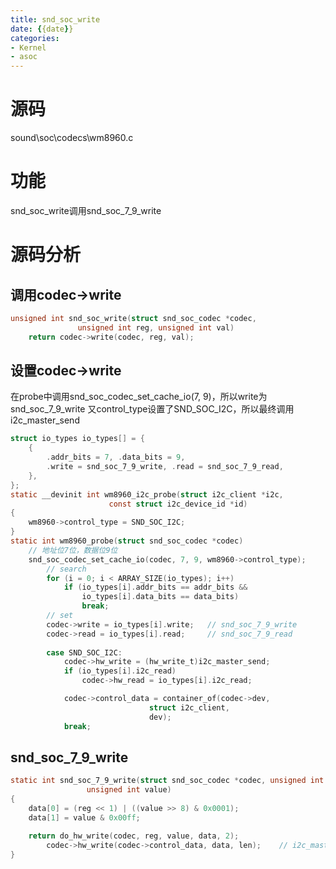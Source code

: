 ```yaml
---
title: snd_soc_write
date: {{date}}
categories:
- Kernel
- asoc
---
```

# 源码
sound\soc\codecs\wm8960.c

# 功能
snd_soc_write调用snd_soc_7_9_write

# 源码分析
## 调用codec->write
```c
unsigned int snd_soc_write(struct snd_soc_codec *codec,
			   unsigned int reg, unsigned int val)
	return codec->write(codec, reg, val);
```
<!--more-->
## 设置codec->write
在probe中调用snd_soc_codec_set_cache_io(7, 9)，所以write为snd_soc_7_9_write
又control_type设置了SND_SOC_I2C，所以最终调用i2c_master_send
```c
struct io_types io_types[] = {
	{
		.addr_bits = 7, .data_bits = 9,
		.write = snd_soc_7_9_write, .read = snd_soc_7_9_read,
	},
};
static __devinit int wm8960_i2c_probe(struct i2c_client *i2c,
				      const struct i2c_device_id *id)
{
	wm8960->control_type = SND_SOC_I2C;
}
static int wm8960_probe(struct snd_soc_codec *codec)
	// 地址位7位，数据位9位
	snd_soc_codec_set_cache_io(codec, 7, 9, wm8960->control_type);
		// search
		for (i = 0; i < ARRAY_SIZE(io_types); i++)
			if (io_types[i].addr_bits == addr_bits &&
				io_types[i].data_bits == data_bits)
				break;
		// set
		codec->write = io_types[i].write;	// snd_soc_7_9_write
		codec->read = io_types[i].read;		// snd_soc_7_9_read
		
		case SND_SOC_I2C:
			codec->hw_write = (hw_write_t)i2c_master_send;
			if (io_types[i].i2c_read)
				codec->hw_read = io_types[i].i2c_read;

			codec->control_data = container_of(codec->dev,
							   struct i2c_client,
							   dev);
			break;
```

## snd_soc_7_9_write
```c
static int snd_soc_7_9_write(struct snd_soc_codec *codec, unsigned int reg,
			     unsigned int value)
{
	data[0] = (reg << 1) | ((value >> 8) & 0x0001);
	data[1] = value & 0x00ff;

	return do_hw_write(codec, reg, value, data, 2);
		codec->hw_write(codec->control_data, data, len);	// i2c_master_send
}
```
